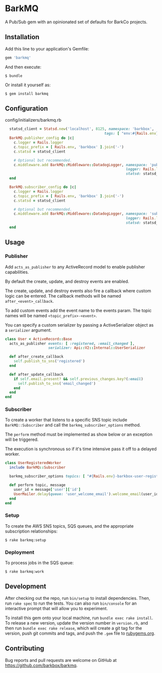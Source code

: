 # BarkMQ
A Pub/Sub gem with an opinionated set of defaults for BarkCo projects.

## Installation

Add this line to your application's Gemfile:

```ruby
gem 'barkmq'
```

And then execute:

    $ bundle

Or install it yourself as:

    $ gem install barkmq


## Configuration
config/initializers/barkmq.rb
```ruby
  statsd_client = Statsd.new('localhost', 8125, namespace: 'barkbox',
                                              tags: [ "env:#{Rails.env}" ])
  BarkMQ.publisher_config do |c|
    c.logger = Rails.logger
    c.topic_prefix = [ Rails.env, 'barkbox' ].join('-')
    c.statsd = statsd_client

    # Optional but recommended.
    c.middleware.add BarkMQ::Middleware::DatadogLogger, namespace: 'publisher',
                                                        logger: Rails.logger,
                                                        statsd: statsd_client
  end

  BarkMQ.subscriber_config do |c|
    c.logger = Rails.logger
    c.topic_prefix = [ Rails.env, 'barkbox' ].join('-')
    c.statsd = statsd_client

    # Optional but recommended.
    c.middleware.add BarkMQ::Middleware::DatadogLogger, namespace: 'subscriber',
                                                        logger: Rails.logger,
                                                        statsd: statsd_client
  end
```

## Usage

### Publisher

Add `acts_as_publisher` to any ActiveRecord model to enable publisher capabilities.

By default the create, update, and destroy events are enabled.

The create, update, and destroy events also fire a callback where custom logic can be entered. The callback methods will be named `after_<event>_callback`.

To add custom events add the event name to the events param. The topic names will be named `<topic_prefix>-<event>`.

You can specify a custom serializer by passing a ActiveSerializer object as a `serializer` argument.

```ruby
class User < ActiveRecord::Base
  acts_as_publisher events: [ :registered, :email_changed ],
                    serializer: Api::V2::Internal::UserSerializer

  def after_create_callback
    self.publish_to_sns('registered')
  end

  def after_update_callback
    if self.email.present? && self.previous_changes.key?(:email)
      self.publish_to_sns('email_changed')
    end
  end
end
```

### Subscriber

To create a worker that listens to a specific SNS topic include `BarkMQ::Subscriber` and call the `barkmq_subscriber_options` method.

The `perform` method must be implemented as show below or an exception will be triggered.

The execution is synchronous so if it's time intensive pass it off to a delayed worker.

```ruby
class UserRegisteredWorker
  include BarkMQ::Subscriber

  barkmq_subscriber_options topics: [ "#{Rails.env}-barkbox-user-registered" ]

  def perform topic, message
    user_id = message['user']['id']
    UserMailer.delay(queue: 'user_welcome_email').welcome_email(user_id)
  end
end
```

### Setup
To create the AWS SNS topics, SQS queues, and the appropriate subscription relationships:

    $ rake barkmq:setup

### Deployment
To process jobs in the SQS queue:

    $ rake barkmq:work

## Development

After checking out the repo, run `bin/setup` to install dependencies. Then, run `rake spec` to run the tests. You can also run `bin/console` for an interactive prompt that will allow you to experiment.

To install this gem onto your local machine, run `bundle exec rake install`. To release a new version, update the version number in `version.rb`, and then run `bundle exec rake release`, which will create a git tag for the version, push git commits and tags, and push the `.gem` file to [rubygems.org](https://rubygems.org).

## Contributing

Bug reports and pull requests are welcome on GitHub at https://github.com/barkbox/barkmq.
